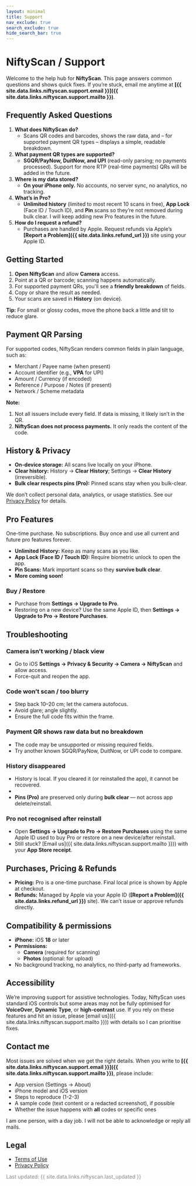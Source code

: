 ```yaml
---
layout: minimal
title: Support
nav_exclude: true
search_exclude: true
hide_search_bar: true
---
```


# NiftyScan / Support

Welcome to the help hub for **NiftyScan**. This page answers common questions and shows quick fixes. If you’re stuck, email me anytime at **[{{ site.data.links.niftyscan.support.email }}]({{ site.data.links.niftyscan.support.mailto }})**.

## Frequently Asked Questions

1. **What does NiftyScan do?**
    - Scans QR codes and barcodes, shows the raw data, and – for supported payment QR types – displays a simple, readable breakdown.
2. **What payment QR types are supported?**
    - **SGQR/PayNow, DuitNow, and UPI** (read-only parsing; no payments processed). Support for more RTP (real-time payments) QRs will be added in the future.
3. **Where is my data stored?**
    - **On your iPhone only.** No accounts, no server sync, no analytics, no tracking.
4. **What’s in Pro?**
    - **Unlimited history** (limited to most recent 10 scans in free), **App Lock** (Face ID / Touch ID), and **Pin** scans so they’re not removed during bulk clear. I will keep adding new Pro features in the future.
5. **How do I request a refund?**
    - Purchases are handled by Apple. Request refunds via Apple’s **[Report a Problem]({{ site.data.links.refund_url }})** site using your Apple ID.

## Getting Started

1. **Open NiftyScan** and allow **Camera** access.
2. Point at a QR or barcode; scanning happens automatically.
3. For supported payment QRs, you'll see a **friendly breakdown** of fields.
4. Copy or share the result as needed.
5. Your scans are saved in **History** (on device).

**Tip:** For small or glossy codes, move the phone back a little and tilt to reduce glare.

## Payment QR Parsing

For supported codes, NiftyScan renders common fields in plain language, such as:

- Merchant / Payee name (when present)
- Account identifier (e.g., **VPA** for UPI)
- Amount / Currency (if encoded)
- Reference / Purpose / Notes (if present)
- Network / Scheme metadata

**Note:**

1. Not all issuers include every field. If data is missing, it likely isn’t in the QR.
2. **NiftyScan does not process payments.** It only reads the content of the code.

## History & Privacy

- **On-device storage:** All scans live locally on your iPhone.
- **Clear history:** History → **Clear History**; Settings → **Clear History** (irreversible).
- **Bulk clear respects pins (Pro):** Pinned scans stay when you bulk-clear.

We don’t collect personal data, analytics, or usage statistics. See our [Privacy Policy](privacy) for details.

## Pro Features

One-time purchase. No subscriptions. Buy once and use all current and future pro features forever.

- **Unlimited History:** Keep as many scans as you like.
- **App Lock (Face ID / Touch ID):** Require biometric unlock to open the app.
- **Pin Scans:** Mark important scans so they **survive bulk clear**.
- **More coming soon!**

### Buy / Restore

- Purchase from **Settings → Upgrade to Pro**.
- Restoring on a new device? Use the same Apple ID, then **Settings → Upgrade to Pro → Restore Purchases**.

## Troubleshooting

### Camera isn’t working / black view

- Go to iOS **Settings → Privacy & Security → Camera → NiftyScan** and allow access.
- Force-quit and reopen the app.

### Code won’t scan / too blurry

- Step back 10–20 cm; let the camera autofocus.
- Avoid glare; angle slightly.
- Ensure the full code fits within the frame.

### Payment QR shows raw data but no breakdown

- The code may be unsupported or missing required fields.
- Try another known SGQR/PayNow, DuitNow, or UPI code to compare.

### History disappeared

- History is local. If you cleared it (or reinstalled the app), it cannot be recovered.
- <!-- Update when iCloud sync and/or csv download is available. -->
- **Pins (Pro)** are preserved only during **bulk clear** — not across app delete/reinstall.

### Pro not recognised after reinstall

- Open **Settings → Upgrade to Pro → Restore Purchases** using the same Apple ID used to buy Pro or restore on a new device/after reinstall.
- Still stuck? [Email us]({{ site.data.links.niftyscan.support.mailto }})) with your **App Store receipt**.

## Purchases, Pricing & Refunds

- **Pricing:** Pro is a one-time purchase. Final local price is shown by Apple at checkout.
- **Refunds:** Managed by Apple via your Apple ID (**[Report a Problem]({{ site.data.links.refund_url }})** site). We can’t issue or approve refunds directly.

## Compatibility & permissions

- **iPhone:** iOS **18** or later
- **Permissions:**
  - **Camera** (required for scanning)
  - **Photos** (optional: for upload)
- No background tracking, no analytics, no third-party ad frameworks.

## Accessibility

We’re improving support for assistive technologies. Today, NiftyScan uses standard iOS controls but some areas may not be fully optimised for **VoiceOver**, **Dynamic Type**, or **high-contrast** use. If you rely on these features and hit an issue, please [email us]({{ site.data.links.niftyscan.support.mailto }})) with details so I can prioritise fixes.

## Contact me

Most issues are solved when we get the right details. When you write to **[{{ site.data.links.niftyscan.support.email }}]({{ site.data.links.niftyscan.support.mailto }})**, please include:

- App version (Settings → About)
- iPhone model and iOS version
- Steps to reproduce (1-2-3)
- A sample code (text content or a redacted screenshot), if possible
- Whether the issue happens with **all** codes or specific ones

I am one person, with a day job. I will not be able to acknowledge or reply all mails.

## Legal

- [Terms of Use](terms)
- [Privacy Policy](privacy)

<p style="color: #888;">Last updated: {{ site.data.links.niftyscan.last_updated }}</p>
